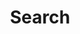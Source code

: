---
title: "Search"
slug: "search"
layout: "search"
outputs:
    - html
    - json
menu:
    main:
        weight: 100
        params: 
slugTitle: "サイト内検索"
---